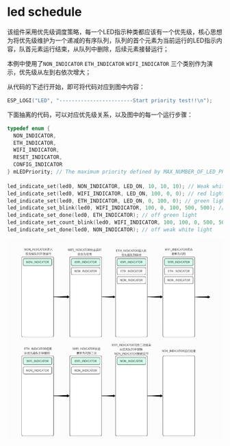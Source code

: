 # led schedule

该组件采用优先级调度策略，每一个LED指示种类都应该有一个优先级，核心思想为将优先级维护为一个递减的有序队列，队列的首个元素为当前运行的LED指示内容，队首元素运行结束，从队列中删除，后续元素接替运行；

本例中使用了`NON_INDICATOR` `ETH_INDICATOR` `WIFI_INDICATOR` 三个类别作为演示，优先级从左到右依次增大；

从代码的下述行开始，即可将代码对应到图中内容：

```c
ESP_LOGI("LED", "------------------------Start priority test!!\n");
```

下面抽离的代码，可以对应优先级关系，以及图中的每一个运行步骤：

```c
typedef enum {
  NON_INDICATOR,
  ETH_INDICATOR,
  WIFI_INDICATOR,
  RESET_INDICATOR,
  CONFIG_INDICATOR
} mLEDPriority; // The maximum priority defined by MAX_NUMBER_OF_LED_PRIORITY

led_indicate_set(led0, NON_INDICATOR, LED_ON, 10, 10, 10); // Weak white light
led_indicate_set(led0, WIFI_INDICATOR, LED_ON, 100, 0, 0); // red light
led_indicate_set(led0, ETH_INDICATOR, LED_ON, 0, 100, 0); // green light
led_indicate_set_blink(led0, WIFI_INDICATOR, 100, 0, 100, 500, 500); // purple light
led_indicate_set_done(led0, ETH_INDICATOR); // off green light
led_indicate_set_count_blink(led0, WIFI_INDICATOR, 100, 100, 0, 500, 500, 3); // off yellow light after blink 3 times
led_indicate_set_done(led0, NON_INDICATOR); // off weak white light
```



![1730347479978](README/1730347479978.png)
